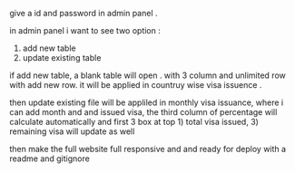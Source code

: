 give a id and password in admin panel . 

in admin panel i want to see two option : 
1) add new table 
2) update existing table 

if add new table, a blank table will open . with 3 column and unlimited row with add new row. it will be applied in countruy wise visa issuence . 

then update existing file will be appliled in monthly visa issuance, where i can add month and and issued visa, the third column of percentage will calculate automatically and first 3 box at top 1) total visa issued, 3) remaining visa will update as well


then make the full website full responsive and and ready for deploy with a readme and gitignore